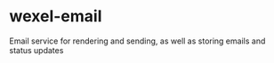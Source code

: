 # wexel-email
Email service for rendering and sending, as well as storing emails and status updates
